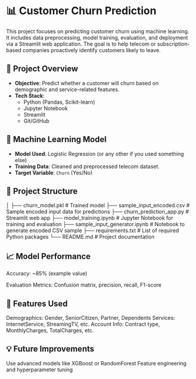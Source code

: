 # 📊 Customer Churn Prediction

This project focuses on predicting customer churn using machine learning. It includes data preprocessing, model training, evaluation, and deployment via a Streamlit web application. The goal is to help telecom or subscription-based companies proactively identify customers likely to leave.

## 🚀 Project Overview

- **Objective**: Predict whether a customer will churn based on demographic and service-related features.
- **Tech Stack**: 
  - Python (Pandas, Scikit-learn)
  - Jupyter Notebook
  - Streamlit
  - Git/GitHub

## 🧠 Machine Learning Model

- **Model Used**: Logistic Regression (or any other if you used something else)
- **Training Data**: Cleaned and preprocessed telecom dataset.
- **Target Variable**: `Churn` (Yes/No)

## 📁 Project Structure

│
├── churn_model.pkl # Trained model
├── sample_input_encoded.csv # Sample encoded input data for predictions
├── churn_prediction_app.py # Streamlit web app
├── model_training.ipynb # Jupyter Notebook for training and evaluation
├── sample_input_generator.ipynb # Notebook to generate encoded CSV sample
├── requirements.txt # List of required Python packages
└── README.md # Project documentation

## 📈 Model Performance
Accuracy: ~85% (example value)

Evaluation Metrics: Confusion matrix, precision, recall, F1-score

## 📌 Features Used
Demographics: Gender, SeniorCitizen, Partner, Dependents
Services: InternetService, StreamingTV, etc.
Account Info: Contract type, MonthlyCharges, TotalCharges, etc.

## 💡 Future Improvements
Use advanced models like XGBoost or RandomForest
Feature engineering and hyperparameter tuning
